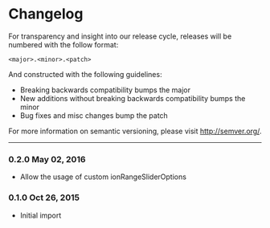 Changelog
==========

For transparency and insight into our release cycle, releases will be numbered 
with the follow format:

`<major>.<minor>.<patch>`

And constructed with the following guidelines:

* Breaking backwards compatibility bumps the major
* New additions without breaking backwards compatibility bumps the minor
* Bug fixes and misc changes bump the patch

For more information on semantic versioning, please visit http://semver.org/.

---

### 0.2.0 May 02, 2016

 * Allow the usage of custom ionRangeSliderOptions

### 0.1.0 Oct 26, 2015

 * Initial import
